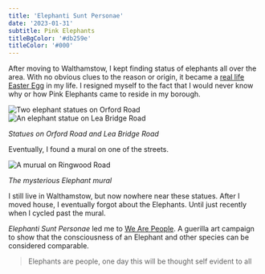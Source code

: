 ```yaml
---
title: 'Elephanti Sunt Personae'
date: '2023-01-31'
subtitle: Pink Elephants
titleBgColor: '#db259e'
titleColor: '#000'
---
```


After moving to Walthamstow, I kept finding status of elephants all over the area. With no obvious clues to the reason or origin, it became a [real life Easter Egg](https://www.reddit.com/r/IRLEasterEggs/) in my life. I resigned myself to the fact that I would never know why or how Pink Elephants came to reside in my borough.

![Two elephant statues on Orford Road](/images/blog/elephanti-sunt-personae/orford-road.png)
![An elephant statue on Lea Bridge Road](/images/blog/elephanti-sunt-personae/lea-bridge-road.png)

_Statues on Orford Road and Lea Bridge Road_

Eventually, I found a mural on one of the streets.

![A murual on Ringwood Road](/images/blog/elephanti-sunt-personae/mural.jpg)

_The mysterious Elephant mural_

I still live in Walthamstow, but now nowhere near these statues. After I moved house, I eventually forgot about the Elephants. Until just recently when I cycled past the mural.

_Elephanti Sunt Personae_ led me to [We Are People](https://wearepeople.org.uk/). A guerilla art campaign to show that the consciousness of an Elephant and other species can be considered comparable.

> Elephants are people, one day this will be thought self evident to all
